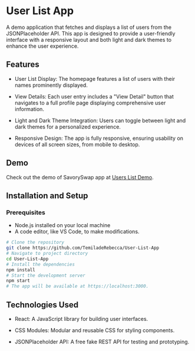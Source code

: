 # User List App

A demo application that fetches and displays a list of users from the JSONPlaceholder API. This app is designed to provide a user-friendly interface with a responsive layout and both light and dark themes to enhance the user experience.

## Features

- User List Display:
The homepage features a list of users with their names prominently displayed.

- View Details:
Each user entry includes a "View Detail" button that navigates to a full profile page displaying comprehensive user information.

- Light and Dark Theme Integration:
Users can toggle between light and dark themes for a personalized experience.

- Responsive Design:
The app is fully responsive, ensuring usability on devices of all screen sizes, from mobile to desktop.

## Demo

Check out the demo of SavorySwap app at [Users List Demo](https://user-list-app-indol.vercel.app/).

## Installation and Setup

### Prerequisites
- Node.js installed on your local machine
- A code editor, like VS Code, to make modifications.

``` bash
# Clone the repository
git clone https://github.com/TemiladeRebecca/User-List-App
# Navigate to project directory
cd User-List-App
# Install the dependencies
npm install
# Start the development server
npm start
# The app will be available at https://localhost:3000.
```

## Technologies Used

- React: A JavaScript library for building user interfaces.
  
- CSS Modules: Modular and reusable CSS for styling components.
  
- JSONPlaceholder API: A free fake REST API for testing and prototyping.

